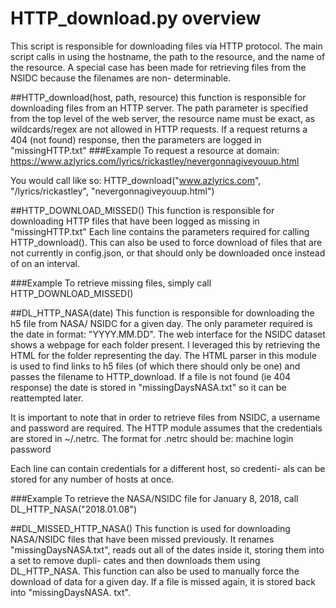 # HTTP_download.py overview

This script is responsible for downloading files via HTTP protocol.
The main script calls in using the hostname, the path to the
resource, and the name of the resource. A special case has been made
for retrieving files from the NSIDC because the filenames are non-
determinable.

##HTTP_download(host, path, resource)
this function is responsible for downloading files from an HTTP
server. The path parameter is specified from the top level of the
web server, the resource name must be exact, as wildcards/regex
are not allowed in HTTP requests.
If a request returns a 404 (not found) response, then the parameters
are logged in "missingHTTP.txt"
###Example
To request a resource at domain:
    https://www.azlyrics.com/lyrics/rickastley/nevergonnagiveyouup.html

You would call like so:
    HTTP_download("www.azlyrics.com", "/lyrics/rickastley", "nevergonnagiveyouup.html")

##HTTP_DOWNLOAD_MISSED()
This function is responsible for downloading HTTP files that have
been logged as missing in "missingHTTP.txt" Each line contains the
parameters required for calling HTTP_download(). This can also be
used to force download of files that are not currently in
config.json, or that should only be downloaded once instead of on
an interval.

###Example
To retrieve missing files, simply call
    HTTP_DOWNLOAD_MISSED()

##DL_HTTP_NASA(date)
This function is responsible for downloading the h5 file from NASA/
NSIDC for a given day. The only parameter required is the date in
format: "YYYY.MM.DD". The web interface for the NSIDC dataset shows
a webpage for each folder present. I leveraged this by retrieving
the HTML for the folder representing the day. The HTML parser in
this module is used to find links to h5 files (of which there should
only be one) and passes the filename to HTTP_download. If a file is
not found (ie 404 response) the date is stored in
"missingDaysNASA.txt" so it can be reattempted later.

It is important to note that in order to retrieve files from NSIDC,
a username and password are required. The HTTP module assumes that
the credentials are stored in ~/.netrc. The format for .netrc should
be:
    machine <hostname> login <username> password <password>

Each line can contain credentials for a different host, so credenti-
als can be stored for any number of hosts at once.

###Example
To retrieve the NASA/NSIDC file for January 8, 2018, call
    DL_HTTP_NASA("2018.01.08")

##DL_MISSED_HTTP_NASA()
This function is used for downloading NASA/NSIDC files that have
been missed previously. It renames "missingDaysNASA.txt", reads out
all of the dates inside it, storing them into a set to remove dupli-
cates and then downloads them using DL_HTTP_NASA. This function can
also be used to manually force the download of data for a given day.
If a file is missed again, it is stored back into "missingDaysNASA.
txt".
